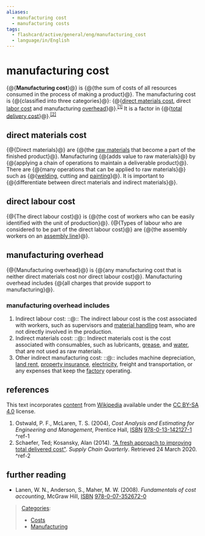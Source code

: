 ```yaml
---
aliases:
  - manufacturing cost
  - manufacturing costs
tags:
  - flashcard/active/general/eng/manufacturing_cost
  - language/in/English
---
```


# manufacturing cost

<!-- | ![](../../archives/Wikimedia%20Commons/Question%20book-new.svg) | This article __needs additional citations for [verification](https://en.wikipedia.org/wiki/Wikipedia:Verifiability)__. Please help [improve this article](https://en.wikipedia.org/wiki/Special:EditPage/Manufacturing%20cost) by [adding citations to reliable sources](https://en.wikipedia.org/wiki/Help:Referencing%20for%20beginners). Unsourced material may be challenged and removed._Find sources:_ ["Manufacturing cost"](https://www.google.com/search?as_eq=wikipedia&q=%22Manufacturing+cost%22) – [news](https://www.google.com/search?tbm=nws&q=%22Manufacturing+cost%22+-wikipedia&tbs=ar:1) __·__ [newspapers](https://www.google.com/search?&q=%22Manufacturing+cost%22&tbs=bkt:s&tbm=bks) __·__ [books](https://www.google.com/search?tbs=bks:1&q=%22Manufacturing+cost%22+-wikipedia) __·__ [scholar](https://scholar.google.com/scholar?q=%22Manufacturing+cost%22) __·__ [JSTOR](https://www.jstor.org/action/doBasicSearch?Query=%22Manufacturing+cost%22&acc=on&wc=on) _\(January 2024\)__\([Learn how and when to remove this message](https://en.wikipedia.org/wiki/Help:Maintenance%20template%20removal)\)_ | -->

{@{__Manufacturing cost__}@} is {@{the sum of costs of all resources consumed in the process of making a product}@}. The manufacturing cost is {@{classified into three categories}@}: {@{[direct materials cost](direct%20materials%20cost.md), direct [labor cost](labor%20cost.md) and manufacturing [overhead](overhead%20(business).md)}@}.<sup>[\[1\]](#^ref-1)</sup> It is a factor in {@{[total delivery cost](total%20delivery%20cost.md)}@}.<sup>[\[2\]](#^ref-2)</sup> <!--SR:!2025-04-17,55,310!2025-02-22,15,290!2025-02-23,16,290!2025-02-23,16,290!2025-04-19,57,310-->

## direct materials cost

{@{Direct materials}@} are {@{the [raw materials](raw%20material.md) that become a part of the finished product}@}. Manufacturing {@{adds value to raw materials}@} by {@{applying a chain of operations to maintain a deliverable product}@}. There are {@{many operations that can be applied to raw materials}@} such as {@{[welding](welding.md), cutting and [painting](painting.md)}@}. It is important to {@{differentiate between direct materials and indirect materials}@}. <!--SR:!2025-04-20,58,310!2025-02-22,15,290!2025-04-18,56,310!2025-02-22,15,290!2025-02-22,15,290!2025-02-22,15,290!2025-02-23,16,290-->

## direct labour cost

{@{The direct labour cost}@} is {@{the cost of workers who can be easily identified with the unit of production}@}. {@{Types of labour who are considered to be part of the direct labour cost}@} are {@{the assembly workers on an [assembly line](assembly%20line.md)}@}. <!--SR:!2025-04-16,54,310!2025-03-20,31,270!2025-02-22,15,290!2025-02-23,16,290-->

## manufacturing overhead

{@{Manufacturing overhead}@} is {@{any manufacturing cost that is neither direct materials cost nor direct labour cost}@}. Manufacturing overhead includes {@{all charges that provide support to manufacturing}@}. <!--SR:!2025-02-22,15,290!2025-02-23,16,290!2025-04-16,54,310-->

### manufacturing overhead includes

1. Indirect labour cost: ::@:: The indirect labour cost is the cost associated with workers, such as supervisors and [material handling](material%20handling.md) team, who are not directly involved in the production. <!--SR:!2025-04-05,43,290!2025-02-23,16,290-->
2. Indirect materials cost: ::@:: Indirect materials cost is the cost associated with consumables, such as lubricants, [grease](grease%20(lubricant).md), and [water](water.md), that are not used as raw materials. <!--SR:!2025-02-23,16,290!2025-04-07,47,290-->
3. Other indirect manufacturing cost: ::@:: includes machine depreciation, [land rent](land%20rent.md#land%20rent), [property insurance](property%20insurance.md), [electricity](electricity.md), freight and transportation, or any expenses that keep the [factory](factory.md) operating. <!--SR:!2025-03-04,19,250!2025-03-21,33,270-->

## references

This text incorporates [content](https://en.wikipedia.org/wiki/manufacturing_cost) from [Wikipedia](Wikipedia.md) available under the [CC BY-SA 4.0](https://creativecommons.org/licenses/by-sa/4.0/) license.

1. Ostwald, P. F., McLaren, T. S. \(2004\), _Cost Analysis and Estimating for Engineering and Management_, Prentice Hall, [ISBN](ISBN%20(identifier).md) [978-0-13-142127-1](https://en.wikipedia.org/wiki/Special:BookSources/978-0-13-142127-1) <a id="^ref-1"></a>^ref-1
2. <a id="CITEREFSchaeferKosansky2014"></a> Schaefer, Ted; Kosansky, Alan \(2014\). ["A fresh approach to improving total delivered cost"](https://www.supplychainquarterly.com/topics/Strategy/20140311-a-fresh-approach-to-improving-total-delivered-cost/). _Supply Chain Quarterly_. Retrieved 24 March 2020. <a id="^ref-2"></a>^ref-2

## further reading

- Lanen, W. N., Anderson, S., Maher, M. W. \(2008\). _Fundamentals of cost accounting_, McGraw Hill, [ISBN](ISBN%20(identifier).md) [978-0-07-352672-0](https://en.wikipedia.org/wiki/Special:BookSources/978-0-07-352672-0)

> [Categories](https://en.wikipedia.org/wiki/Help:Category):
>
> - [Costs](https://en.wikipedia.org/wiki/Category:Costs)
> - [Manufacturing](https://en.wikipedia.org/wiki/Category:Manufacturing)
